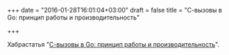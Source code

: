 +++
date = "2016-01-28T16:01:04+03:00"
draft = false
title = "С-вызовы в Go: принцип работы и производительность"

+++

<p>Хабрастатья &quot;<a href="https://habrahabr.ru/company/intel/blog/275709/">С-вызовы в Go: принцип работы и производительность</a>&quot;.</p>


